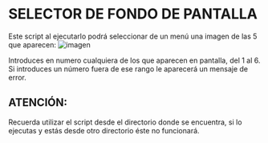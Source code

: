 # SELECTOR DE FONDO DE PANTALLA
Este script al ejecutarlo podrá seleccionar de un menú una imagen de las 5 que aparecen:
![imagen](https://user-images.githubusercontent.com/72433638/114672658-abf09480-9d05-11eb-886b-ebf05cc465eb.png)

Introduces en numero cualquiera de los que aparecen en pantalla, del 1 al 6. Si introduces un número fuera de ese rango le aparecerá un mensaje de error.
## **ATENCIÓN:**

Recuerda utilizar el script desde el directorio donde se encuentra, si lo ejecutas y estás desde otro directorio éste no funcionará.
